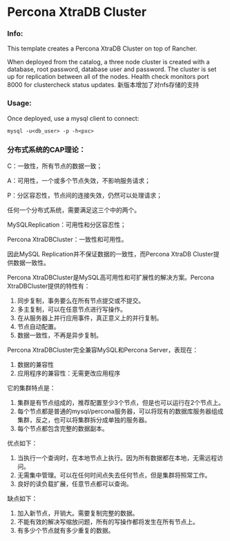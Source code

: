 # Percona XtraDB Cluster

### Info:

This template creates a Percona XtraDB Cluster on top of Rancher.

When deployed from the catalog, a three node cluster is created with a database, root password, database user and password. The cluster is set up for replication between all of the nodes. Health check monitors port 8000 for clustercheck status updates.
新版本增加了对nfs存储的支持
### Usage:

Once deployed, use a mysql client to connect:

`mysql -u<db_user> -p -h<pxc>`

### 分布式系统的CAP理论：

C：一致性，所有节点的数据一致；

A：可用性，一个或多个节点失效，不影响服务请求；

P：分区容忍性，节点间的连接失效，仍然可以处理请求；

任何一个分布式系统，需要满足这三个中的两个。

MySQLReplication：可用性和分区容忍性；

Percona XtraDBCluster：一致性和可用性。

因此MySQL Replication并不保证数据的一致性，而Percona XtraDB Cluster提供数据一致性。

Percona XtraDBCluster是MySQL高可用性和可扩展性的解决方案。Percona XtraDBCluster提供的特性有：
1. 同步复制，事务要么在所有节点提交或不提交。
2. 多主复制，可以在任意节点进行写操作。
3. 在从服务器上并行应用事件，真正意义上的并行复制。
4. 节点自动配置。
5. 数据一致性，不再是异步复制。

Percona XtraDBCluster完全兼容MySQL和Percona Server，表现在：
1. 数据的兼容性
2. 应用程序的兼容性：无需更改应用程序

它的集群特点是：
1. 集群是有节点组成的，推荐配置至少3个节点，但是也可以运行在2个节点上。
2. 每个节点都是普通的mysql/percona服务器，可以将现有的数据库服务器组成集群，反之，也可以将集群拆分成单独的服务器。
3. 每个节点都包含完整的数据副本。

优点如下：
1. 当执行一个查询时，在本地节点上执行。因为所有数据都在本地，无需远程访问。
2. 无需集中管理。可以在任何时间点失去任何节点，但是集群将照常工作。
3. 良好的读负载扩展，任意节点都可以查询。

缺点如下：
1. 加入新节点，开销大。需要复制完整的数据。
2. 不能有效的解决写缩放问题，所有的写操作都将发生在所有节点上。
3. 有多少个节点就有多少重复的数据。